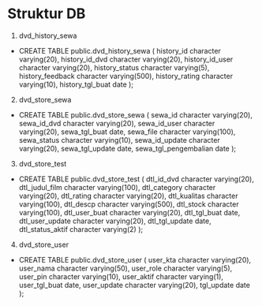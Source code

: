 # Struktur DB

1. dvd_history_sewa
  - CREATE TABLE public.dvd_history_sewa (
    history_id character varying(20),
    history_id_dvd character varying(20),
    history_id_user character varying(20),
    history_status character varying(5),
    history_feedback character varying(500),
    history_rating character varying(10),
    history_tgl_buat date
  );
 
2. dvd_store_sewa
  - CREATE TABLE public.dvd_store_sewa (
    sewa_id character varying(20),
    sewa_id_dvd character varying(20),
    sewa_id_user character varying(20),
    sewa_tgl_buat date,
    sewa_file character varying(100),
    sewa_status character varying(10),
    sewa_id_update character varying(20),
    sewa_tgl_update date,
    sewa_tgl_pengembalian date
  );

3. dvd_store_test
  - CREATE TABLE public.dvd_store_test (
    dtl_id_dvd character varying(20),
    dtl_judul_film character varying(100),
    dtl_category character varying(20),
    dtl_rating character varying(20),
    dtl_kualitas character varying(100),
    dtl_descp character varying(500),
    dtl_stock character varying(100),
    dtl_user_buat character varying(20),
    dtl_tgl_buat date,
    dtl_user_update character varying(20),
    dtl_tgl_update date,
    dtl_status_aktif character varying(2)
  );
  
4. dvd_store_user
  - CREATE TABLE public.dvd_store_user (
    user_kta character varying(20),
    user_nama character varying(50),
    user_role character varying(5),
    user_pin character varying(10),
    user_aktif character varying(1),
    user_tgl_buat date,
    user_update character varying(20),
    tgl_update date
  );
